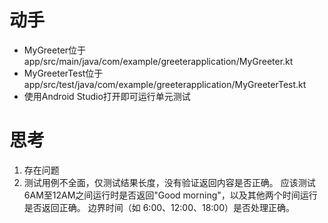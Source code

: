 # 动手
- MyGreeter位于app/src/main/java/com/example/greeterapplication/MyGreeter.kt
- MyGreeterTest位于app/src/test/java/com/example/greeterapplication/MyGreeterTest.kt
- 使用Android Studio打开即可运行单元测试
#  思考
1. 存在问题
2. 测试用例不全面，仅测试结果长度，没有验证返回内容是否正确。 
   应该测试6AM至12AM之间运行时是否返回"Good morning"，以及其他两个时间运行是否返回正确。
   边界时间（如 6:00、12:00、18:00）是否处理正确。